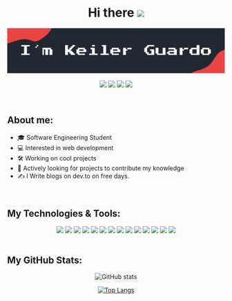 <div align="center">
<h1>Hi there <img src="https://media.giphy.com/media/hvRJCLFzcasrR4ia7z/giphy.gif" width="25px"></h1>
<img src="https://raw.githubusercontent.com/Kelex21/kelex21/main/assets/images/header.png?raw=true">
</div>

<div align="center">

<a href="https://www.linkedin.com/in/keiler-guardo-herrera-b68769173/" target="_blank"><img src="https://shields.io/badge/linkedin-222831?logo=linkedin&style=flat-square&logoColor=E84545"></a>
<a href="https://twitter.com/KelexG21" target="_blank"><img src="https://shields.io/badge/Twitter-222831?logo=twitter&style=flat-square&logoColor=E84545"></a>
<a href="https://www.instagram.com/kelexg21" target="_blank"><img src="https://shields.io/badge/Instagram-222831?logo=instagram&style=flat-square&logoColor=E84545"></a>
<a href="https://dev.to/kelex21" target="_blank"><img src="https://shields.io/badge/Dev.to-222831?logo=dev.to&style=flat-square&logoColor=E84545"></a>

</div>

<br />

## About me:

- 🎓 Software Engineering Student
- 💻 Interested in web development
- 🛠️ Working on cool projects 
- 📡 Actively looking for projects to contribute my knowledge
- ✍️ I Write blogs on dev.to on free days.

<br />

## My Technologies & Tools:

<div align="center">

<img src="https://shields.io/badge/HTML-222831?logo=html5&style=flat-square&logoColor=E84545">
<img src="https://shields.io/badge/CSS-222831?logo=CSS3&style=flat-square&logoColor=E84545">
<img src="https://shields.io/badge/SCSS-222831?logo=Sass&style=flat-square&logoColor=E84545">
<img src="https://shields.io/badge/Javascript-222831?logo=javascript&style=flat-square&logoColor=E84545">
<img src="https://shields.io/badge/Dart-222831?logo=Dart&style=flat-square&logoColor=E84545">
<img src="https://shields.io/badge/Flutter-222831?logo=Flutter&style=flat-square&logoColor=E84545">
<img src="https://shields.io/badge/SQL-222831?logo=MySQL&style=flat-square&logoColor=E84545">
<img src="https://shields.io/badge/Linux-222831?logo=Linux&style=flat-square&logoColor=E84545">
<img src="https://shields.io/badge/Bash-222831?logo=GNU%20Bash&style=flat-square&logoColor=E84545">
<img src="https://shields.io/badge/Git-222831?logo=git&style=flat-square&logoColor=E84545">
<img src="https://shields.io/badge/GitHub-222831?logo=GitHub&style=flat-square&logoColor=E84545">
<img src="https://shields.io/badge/Markdown-222831?logo=Markdown&style=flat-square&logoColor=E84545">
<img src="https://shields.io/badge/Adobe%20XD-222831?logo=Adobe%20XD&style=flat-square&logoColor=E84545">
<img src="https://shields.io/badge/VS%20Code-222831?logo=Visual%20Studio%20Code&style=flat-square&logoColor=E84545">



</div>

<br />

## My GitHub Stats:

<div align="center">

![GitHub stats](https://github-readme-stats.vercel.app/api?username=Kelex21&show_icons=true&count_private=true&include_all_commits=false&hide_title=true&bg_color=222831&text_color=FFFFFF&icon_color=e84545&hide_border=false&theme=kacho_ga)

[![Top Langs](https://github-readme-stats.vercel.app/api/top-langs/?username=Kelex21&layout=compact&hide_title=true&langs_count=6&bg_color=222831&text_color=FFFFFF&hide_border=false)](https://github.com/anuraghazra/github-readme-stats)

</div>